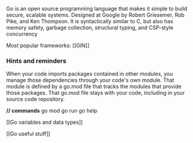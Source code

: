 Go is an open source programming language that makes it simple to build secure, scalable systems. Designed at Google by Robert Griesemer, Rob Pike, and Ken Thompson. It is syntactically similar to C, but also has memory safety, garbage collection, structural typing, and CSP-style concurrency

Most popular frameworks:
[[GIN]]


### Hints and reminders
When your code imports packages contained in other modules, you manage those dependencies through your code's own module. That module is defined by a go.mod file that tracks the modules that provide those packages. That go.mod file stays with your code, including in your source code repository.

**// commands**
go mod
go run
go help

[[Go variables and data types]]

[[Go useful stuff]]